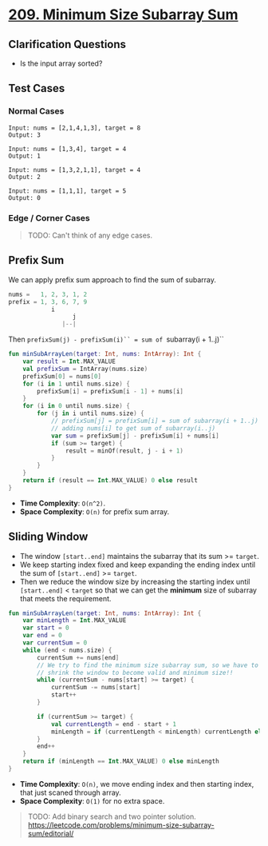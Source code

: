 # [209. Minimum Size Subarray Sum](https://leetcode.com/problems/minimum-size-subarray-sum/)

## Clarification Questions
* Is the input array sorted?
 
## Test Cases
### Normal Cases
```
Input: nums = [2,1,4,1,3], target = 8
Output: 3

Input: nums = [1,3,4], target = 4
Output: 1

Input: nums = [1,3,2,1,1], target = 4
Output: 2

Input: nums = [1,1,1], target = 5
Output: 0
```
### Edge / Corner Cases
> TODO: Can't think of any edge cases.

## Prefix Sum
We can apply prefix sum approach to find the sum of subarray.

```js
nums =   1, 2, 3, 1, 2
prefix = 1, 3, 6, 7, 9
            i  
                  j
               |--|
```
Then `prefixSum(j) - prefixSum(i)`` = sum of `subarray(i + 1..j)``

```kotlin
fun minSubArrayLen(target: Int, nums: IntArray): Int {
    var result = Int.MAX_VALUE
    val prefixSum = IntArray(nums.size)
    prefixSum[0] = nums[0]
    for (i in 1 until nums.size) {
        prefixSum[i] = prefixSum[i - 1] + nums[i]
    }
    for (i in 0 until nums.size) {
        for (j in i until nums.size) {
            // prefixSum[j] = prefixSum[i] = sum of subarray(i + 1..j)
            // adding nums[i] to get sum of subarray(i..j)
            var sum = prefixSum[j] - prefixSum[i] + nums[i]
            if (sum >= target) {
                result = minOf(result, j - i + 1)
            }
        }
    }
    return if (result == Int.MAX_VALUE) 0 else result
}
```

* **Time Complexity**: `O(n^2)`.
* **Space Complexity**: `O(n)` for prefix sum array.

## Sliding Window
* The window `[start..end]` maintains the subarray that its sum >= `target`.
* We keep starting index fixed and keep expanding the ending index until the sum of `[start..end]` >= `target`.
* Then we reduce the window size by increasing the starting index until `[start..end]` < `target` so that we can get the **minimum** size of subarray that meets the requirement.

```kotlin
fun minSubArrayLen(target: Int, nums: IntArray): Int {
    var minLength = Int.MAX_VALUE
    var start = 0
    var end = 0
    var currentSum = 0
    while (end < nums.size) {
        currentSum += nums[end]
        // We try to find the minimum size subarray sum, so we have to 
        // shrink the window to become valid and minimum size!!
        while (currentSum - nums[start] >= target) {
            currentSum -= nums[start]
            start++
        }

        if (currentSum >= target) {
            val currentLength = end - start + 1
            minLength = if (currentLength < minLength) currentLength else minLength
        }
        end++
    }
    return if (minLength == Int.MAX_VALUE) 0 else minLength
}
```

* **Time Complexity**: `O(n)`, we move ending index and then starting index, that just scaned through array.
* **Space Complexity**: `O(1)` for no extra space.

> TODO: Add binary search and two pointer solution. https://leetcode.com/problems/minimum-size-subarray-sum/editorial/
